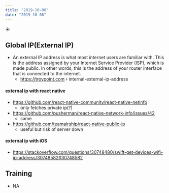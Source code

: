 ```yaml
---
title: "2019-10-08"
date: "2019-10-08"
---
```


☀️

## Global IP(External IP)

- An external IP address is what most internet users are familiar with. This is the address assigned by your Internet Service Provider (ISP), which is made public. In other words, this is the address of your router interface that is connected to the internet.
  - https://troypoint.com › internal-external-ip-address

#### external ip with react native

- https://github.com/react-native-community/react-native-netinfo
  - only fetches private ip(?)
- https://github.com/pusherman/react-native-network-info/issues/42
  - same
- https://github.com/teamairship/react-native-public-ip
  - useful but risk of server down

#### external ip with iOS

- https://stackoverflow.com/questions/30748480/swift-get-devices-wifi-ip-address/30748582#30748582

## Training

- NA
